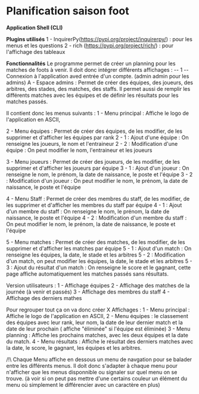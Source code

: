 # Planification saison foot

**Application Shell (CLI)**

**Plugins utilisés**
1 - InquirerPy(https://pypi.org/project/inquirerpy/) : pour les menus et les questions
2 - rich (https://pypi.org/project/rich/) : pour l'affichage des tableaux

**Fonctionnalités**
Le programme permet de créer un planning pour les matches de foots à venir.
Il doit donc intégrer différents affichages :
-- 1 -- Connexion à l'application aved entrée d'un compte. (admin admin pour les admins)
A - Espace admins :
Permet de créer des équipes, des joueurs, des arbitres, des stades, des matches, des staffs.
Il permet aussi de remplir les différents matches avec les équipes et de définir les résultats pour les matches passés.

Il contient donc les menus suivants :
1 - Menu principal : Affiche le logo de l'application en ASCII,

2 - Menu équipes : Permet de créer des équipes, de les modifier, de les supprimer et d'afficher les équipes par rank
2 - 1 : Ajout d'une équipe : On renseigne les joueurs, le nom et l'entraineur
2 - 2 : Modification d'une équipe : On peut modifier le nom, l'entraineur et les joueurs

3 - Menu joueurs : Permet de créer des joueurs, de les modifier, de les supprimer et d'afficher les joueurs par équipe
3 - 1 : Ajout d'un joueur : On renseigne le nom, le prénom, la date de naissance, le poste et l'équipe
3 - 2 : Modification d'un joueur : On peut modifier le nom, le prénom, la date de naissance, le poste et l'équipe

4 - Menu Staff : Permet de créer des membres du staff, de les modifier, de les supprimer et d'afficher les membres du staff par équipe
4 - 1 : Ajout d'un membre du staff : On renseigne le nom, le prénom, la date de naissance, le poste et l'équipe
4 - 2 : Modification d'un membre du staff : On peut modifier le nom, le prénom, la date de naissance, le poste et l'équipe

5 - Menu matches : Permet de créer des matches, de les modifier, de les supprimer et d'afficher les matches par équipe
5 - 1 : Ajout d'un match : On renseigne les équipes, la date, le stade et les arbitres
5 - 2 : Modification d'un match, on peut modifier les équipes, la date, le stade et les arbitres
5 - 3 : Ajout du résultat d'un match : On renseigne le score et le gagnant, cette page affiche automatiquement les matches passés sans résultats.

Version utilisateurs :
1 - Affichage équipes
2 - Affichage des matches de la journée (à venir et passés)
3 - Affichage des membres du staff
4 - Affichage des derniers mathes

Pour regrouper tout ça on va donc créer X Affichages :
1 - Menu principal : Affiche le logo de l'application en ASCII,
2 - Menu équipes : le classement des équipes avec leur rank, leur nom, la date de leur dernier match et la date de leur prochain ( affiche "éliminée" si l'équipe est éliminée)
3 - Menu planning : Affiche les prochains matches, avec les deux équipes et la date du match.
4 - Menu résultats : Affiche le résultat des derniers matches avec la date, le score, le gagnant, les équipes et les arbitres.

/!\ Chaque Menu affiche en dessous un menu de navgation pour se balader entre les différents menus. Il doit donc s'adapter à chaque menu pour n'afficher que les menus disponnible ou signaler sur quel menu on se trouve. (à voir si on peut pas mettre d'une certains couleur un élément du menu où simplement le différencier avec un caractère en plus)
